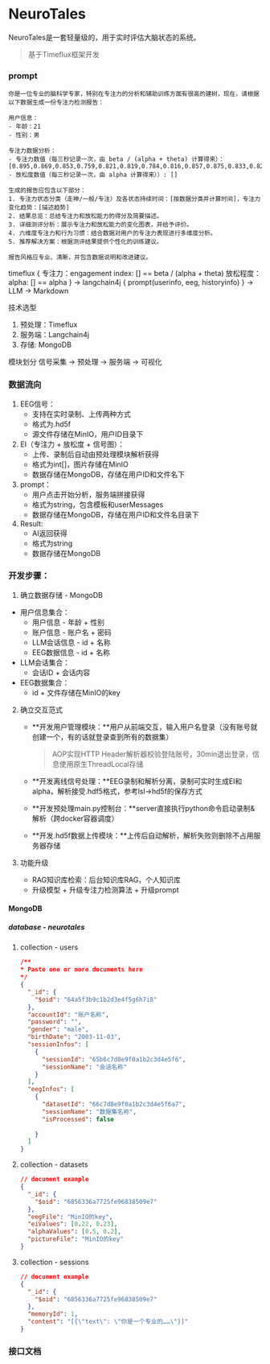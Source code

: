 # NeuroTales
NeuroTales是一套轻量级的，用于实时评估大脑状态的系统。
> 基于Timeflux框架开发

### prompt

```
你是一位专业的脑科学专家，特别在专注力的分析和辅助训练方面有很高的建树，现在，请根据以下数据生成一份专注力检测报告：

用户信息：
- 年龄：21
- 性别：男

专注力数据分析：
- 专注力数值（每三秒记录一次，由 beta / (alpha + theta) 计算得来）：[0.895,0.869,0.853,0.759,0.821,0.819,0.784,0.816,0.857,0.875,0.833,0.826,0.831,0.804,0.835,0.873,0.828,0.808,0.732,0.763,0.754,0.743,0.886,0.903,0.836,0.771,0.731,0.733,0.728,0.744,0.674,0.715,0.69,0.822,0.849,0.784,0.821,0.722,0.78,0.772,0.699,0.682,0.65,0.73,0.785,0.793,0.865,0.76,0.798,0.794,0.838,0.839,0.809,0.825,0.747,0.873,0.933,0.938,0.925,0.88,0.808,0.822]
- 放松度数值（每三秒记录一次，由 alpha 计算得来））: []

生成的报告应包含以下部分：
1. 专注力状态分类（走神/一般/专注）及各状态持续时间：[按数据分类并计算时间]，专注力变化趋势：[描述趋势]
2. 结果总览：总结专注力和放松能力的得分及简要描述。
3. 详细测评分析：展示专注力和放松能力的变化图表，并给予评价。
4. 六维度专注力和行为习惯：结合数据对用户的专注力表现进行多维度分析。
5. 推荐解决方案：根据测评结果提供个性化的训练建议。

报告风格应专业、清晰，并包含数据说明和改进建议。
```


timeflux {
    专注力：engagement index: []  == beta / (alpha + theta)
    放松程度：alpha: [] == alpha
} -> langchain4j {
    prompt(userinfo, eeg, historyinfo)
} -> LLM -> Markdown

技术选型
1. 预处理：Timeflux
2. 服务端：Langchain4j
3. 存储: MongoDB

模块划分
信号采集 -> 预处理 -> 服务端 -> 可视化

### 数据流向

1. EEG信号：
   - 支持在实时录制、上传两种方式
   - 格式为.hd5f
   - 源文件存储在MinIO，用户ID目录下
2. EI（专注力 + 放松度 + 信号图）：
   - 上传、录制后自动由预处理模块解析获得
   - 格式为int[]，图片存储在MinIO
   - 数据存储在MongoDB，存储在用户ID和文件名下
3. prompt：
    - 用户点击开始分析，服务端拼接获得
    - 格式为string，包含模板和userMessages
    - 数据存储在MongoDB，存储在用户ID和文件名目录下
4. Result:
   - AI返回获得
   - 格式为string
   - 数据存储在MongoDB

### 开发步骤：

1. 确立数据存储 - MongoDB

  - 用户信息集合：
    - 用户信息 - 年龄 + 性别
    - 账户信息 - 账户名 + 密码
    - LLM会话信息 - id + 名称
    - EEG数据信息 - id + 名称
  - LLM会话集合：
    - 会话ID + 会话内容
  - EEG数据集合：
    - id + 文件存储在MinIO的key

2. 确立交互范式
    
    - **开发用户管理模块：**用户从前端交互，输入用户名登录（没有账号就创建一个，有的话就登录查到所有的数据集）
    
      > AOP实现HTTP Header解析器校验登陆账号，30min退出登录，信息使用原生ThreadLocal存储
    
    - **开发离线信号处理：**EEG录制和解析分离，录制可实时生成EI和alpha，解析接受.hdf5格式，参考lsl->hd5f的保存方式
    
    - **开发预处理main.py控制台：**server直接执行python命令启动录制&解析（跨docker容器调度）
    
    - **开发.hd5f数据上传模块：**上传后自动解析，解析失败则删除不占用服务器存储

3. 功能升级
   - RAG知识库检索：后台知识库RAG，个人知识库
   - 升级模型 + 升级专注力检测算法 + 升级prompt





#### MongoDB

##### database - neurotales

1. collection - users

   ```json
   /** 
   * Paste one or more documents here
   */
   {
     "_id": {
       "$oid": "64a5f3b9c1b2d3e4f5g6h7i8"
     },
     "accountId": "账户名称",
     "password": "",
     "gender": "male",
     "birthDate": "2003-11-03",
     "sessionInfos": [
       {
         "sessionId": "65b6c7d8e9f0a1b2c3d4e5f6",
         "sessionName": "会话名称"
       }
     ],
     "eegInfos": [
       {
         "datasetId": "66c7d8e9f0a1b2c3d4e5f6a7",
         "sessionName": "数据集名称",
         "isProcessed": false
          
       }
     ]
   }
   ```

2. collection - datasets

   ```json
   // document example
   {
     "_id": {
       "$oid": "6856336a7725fe96838509e7"
     },
     "eegFile": "MinIO的key",
     "eiValues": [0.22, 0.23],
     "alphaValues": [0.5, 0.2],
     "pictureFile": "MinIO的key"
   }
   ```

3. collection - sessions

   ```json
   // document example
   {
     "_id": {
       "$oid": "6856336a7725fe96838509e7"
     },
     "memoryId": 1,
     "content": "[{\"text\": \"你是一个专业的……\"}]"
   }
   ```



### 接口文档

